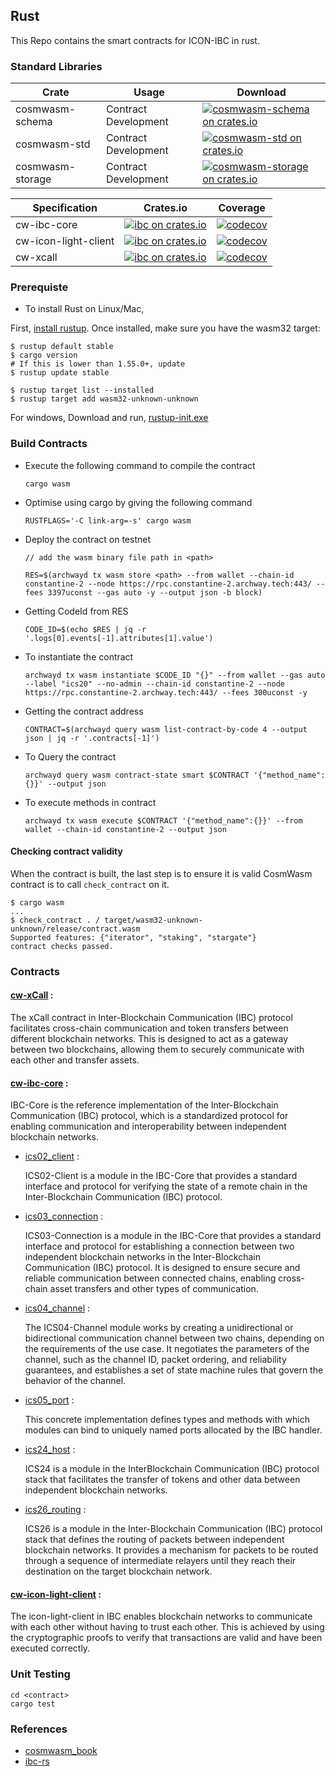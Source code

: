## Rust

This Repo contains the smart contracts for ICON-IBC in rust.

### Standard Libraries

| Crate            | Usage                | Download                                                                                                                            |
|------------------|----------------------|-------------------------------------------------------------------------------------------------------------------------------------|
| cosmwasm-schema  | Contract Development | [![cosmwasm-schema on crates.io](https://img.shields.io/crates/v/cosmwasm-schema.svg)](https://crates.io/crates/cosmwasm-schema)    |
| cosmwasm-std     | Contract Development | [![cosmwasm-std on crates.io](https://img.shields.io/crates/v/cosmwasm-std.svg)](https://crates.io/crates/cosmwasm-std)             |
| cosmwasm-storage | Contract Development | [![cosmwasm-storage on crates.io](https://img.shields.io/crates/v/cosmwasm-storage.svg)](https://crates.io/crates/cosmwasm-storage) |

| Specification        | Crates.io                                                                                    | Coverage                                                                                                                                                          |
|----------------------|----------------------------------------------------------------------------------------------|-------------------------------------------------------------------------------------------------------------------------------------------------------------------|
| cw-ibc-core          | [![ibc on crates.io](https://img.shields.io/crates/v/ibc.svg)](https://crates.io/crates/ibc) | [![codecov](https://codecov.io/gh/icon-project/IBC-Integration/branch/main/graph/badge.svg?token=8KX6y8aGom)](https://codecov.io/gh/icon-project/IBC-Integration) |
| cw-icon-light-client | [![ibc on crates.io](https://img.shields.io/crates/v/ibc.svg)](https://crates.io/crates/ibc) | [![codecov](https://codecov.io/gh/icon-project/IBC-Integration/branch/main/graph/badge.svg?token=8KX6y8aGom)](https://codecov.io/gh/icon-project/IBC-Integration) |
| cw-xcall             | [![ibc on crates.io](https://img.shields.io/crates/v/ibc.svg)](https://crates.io/crates/ibc) | [![codecov](https://codecov.io/gh/icon-project/IBC-Integration/branch/main/graph/badge.svg?token=8KX6y8aGom)](https://codecov.io/gh/icon-project/IBC-Integration) |

### Prerequiste

- To install Rust on Linux/Mac,

First, [install rustup](https://rustup.rs/). Once installed, make sure you have the wasm32 target:

```shell
$ rustup default stable
$ cargo version
# If this is lower than 1.55.0+, update
$ rustup update stable

$ rustup target list --installed
$ rustup target add wasm32-unknown-unknown
```

For windows,
Download and run, [rustup-init.exe](https://static.rust-lang.org/rustup/dist/i686-pc-windows-gnu/rustup-init.exe)

### Build Contracts

- Execute the following command to compile the contract

  ```shell
  cargo wasm
  ```

- Optimise using cargo by giving the following command

  ```shell
  RUSTFLAGS='-C link-arg=-s' cargo wasm
  ```

- Deploy the contract on testnet

  ```shell
  // add the wasm binary file path in <path>

  RES=$(archwayd tx wasm store <path> --from wallet --chain-id constantine-2 --node https://rpc.constantine-2.archway.tech:443/ --fees 3397uconst --gas auto -y --output json -b block)
  ```

- Getting CodeId from RES

  ```shell
  CODE_ID=$(echo $RES | jq -r '.logs[0].events[-1].attributes[1].value')
  ```

- To instantiate the contract

  ```shell
  archwayd tx wasm instantiate $CODE_ID "{}" --from wallet --gas auto --label "ics20" --no-admin --chain-id constantine-2 --node https://rpc.constantine-2.archway.tech:443/ --fees 300uconst -y
  ```

- Getting the contract address

  ```shell
  CONTRACT=$(archwayd query wasm list-contract-by-code 4 --output json | jq -r '.contracts[-1]')
  ```

- To Query the contract

  ```shell
  archwayd query wasm contract-state smart $CONTRACT '{"method_name":{}}' --output json
  ```

- To execute methods in contract

  ```shell
  archwayd tx wasm execute $CONTRACT '{"method_name":{}}' --from wallet --chain-id constantine-2 --output json
  ```

#### Checking contract validity

When the contract is built, the last step is to ensure it is valid CosmWasm contract is to call `check_contract` on it.

```shell
$ cargo wasm
...
$ check_contract . / target/wasm32-unknown-unknown/release/contract.wasm
Supported features: {"iterator", "staking", "stargate"}
contract checks passed.
```

### Contracts

#### [cw-xCall](./cw-xcall/src) :

The xCall contract in Inter-Blockchain Communication (IBC) protocol facilitates cross-chain communication and token
transfers between different blockchain networks. This is designed to act as a gateway between two blockchains, allowing
them to securely communicate with each other and transfer assets.

#### [cw-ibc-core](./cw-ibc-core/src) :

IBC-Core is the reference implementation of the Inter-Blockchain Communication (IBC) protocol, which is a standardized
protocol for enabling communication and interoperability between independent blockchain networks.

- [ics02_client](./cw-ibc-core/src/ics02_client) :

  ICS02-Client is a module in the IBC-Core that provides a standard interface and protocol for verifying the state of a
  remote chain in the Inter-Blockchain Communication (IBC) protocol.

- [ics03_connection](./cw-ibc-core/src/ics03_connection) :

  ICS03-Connection is a module in the IBC-Core that provides a standard interface and protocol for establishing a
  connection between two independent blockchain networks in the Inter-Blockchain Communication (IBC) protocol. It is
  designed to ensure secure and reliable communication between connected chains, enabling cross-chain asset transfers
  and other types of communication.

- [ics04_channel](./cw-ibc-core/src/ics04_channel) :

  The ICS04-Channel module works by creating a unidirectional or bidirectional communication channel between two chains,
  depending on the requirements of the use case. It negotiates the parameters of the channel, such as the channel ID,
  packet ordering, and reliability guarantees, and establishes a set of state machine rules that govern the behavior of
  the channel.

- [ics05_port](./cw-ibc-core/src/ics05_port) :

  This concrete implementation defines types and methods with which modules can bind to uniquely named ports allocated
  by the IBC handler.

- [ics24_host](./cw-ibc-core/src/ics24_host) :

  ICS24 is a module in the InterBlockchain Communication (IBC) protocol stack that facilitates the transfer of tokens
  and other data between independent blockchain networks.

- [ics26_routing](./cw-ibc-core/src/ics26_routing) :

  ICS26 is a module in the Inter-Blockchain Communication (IBC) protocol stack that defines the routing of packets
  between independent blockchain networks. It provides a mechanism for packets to be routed through a sequence of
  intermediate relayers until they reach their destination on the target blockchain network.

#### [cw-icon-light-client](./cw-icon-light-client/src) :

The icon-light-client in IBC enables blockchain networks to communicate with each other without having to trust each
other. This is achieved by using the cryptographic proofs to verify that transactions are valid and have been executed
correctly.

### Unit Testing

```
cd <contract>
cargo test
```

### References

- [cosmwasm_book](https://book.cosmwasm.com/)
- [ibc-rs](https://github.com/cosmos/ibc-rs/tree/main/crates/ibc)